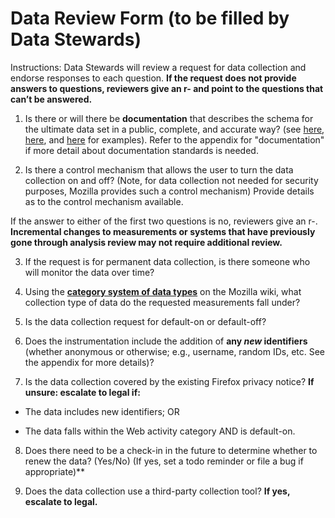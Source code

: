 # Data Review Form (to be filled by Data Stewards)

Instructions: Data Stewards will review a request for data collection and endorse responses to each question. **If the request does not provide answers to questions, reviewers give an r- and point to the questions that can’t be answered.**

1) Is there or will there be **documentation** that describes the schema for the ultimate data set in a public, complete, and accurate way? (see [here](https://github.com/mozilla/activity-stream/blob/master/docs/v2-system-addon/data_dictionary.md), [here](https://github.com/mozilla-mobile/focus/wiki/Install-and-event-tracking-with-the-Adjust-SDK), and [here](https://firefox-source-docs.mozilla.org/toolkit/components/telemetry/telemetry/index.html) for examples).  Refer to the appendix for "documentation" if more detail about documentation standards is needed.

2) Is there a control mechanism that allows the user to turn the data collection on and off? (Note, for data collection not needed for security purposes, Mozilla provides such a control mechanism) Provide details as to the control mechanism available.

If the answer to either of the first two questions is no, reviewers give an r-. **Incremental changes to measurements or systems that have previously gone through analysis review may not require additional review.**

3) If the request is for permanent data collection, is there someone who will monitor the data over time?

4) Using the **[category system of data types](https://wiki.mozilla.org/Firefox/Data_Collection)** on the Mozilla wiki, what collection type of data do the requested measurements fall under?

5) Is the data collection request for default-on or default-off?

6) Does the instrumentation include the addition of **any *new* identifiers** (whether anonymous or otherwise; e.g., username, random IDs, etc.  See the appendix for more details)?

7) Is the data collection covered by the existing Firefox privacy notice? **If unsure: escalate to legal if:**

* The data includes new identifiers; OR

* The data falls within the Web activity category AND is default-on.

8) Does there need to be a check-in in the future to determine whether to renew the data? (Yes/No) (If yes, set a todo reminder or file a bug if appropriate)**

9) Does the data collection use a third-party collection tool? **If yes, escalate to legal.**
